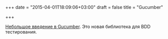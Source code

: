 +++
date = "2015-04-01T18:09:06+03:00"
draft = false
title = "Gucumber"

+++

<p><a href="http://gnuu.org/2015/03/30/gucumber-is-cucumber-for-go/">Небольшое введение в&nbsp;Gucumber</a>. Это новая библиотека для&nbsp;BDD тестирования.</p>

